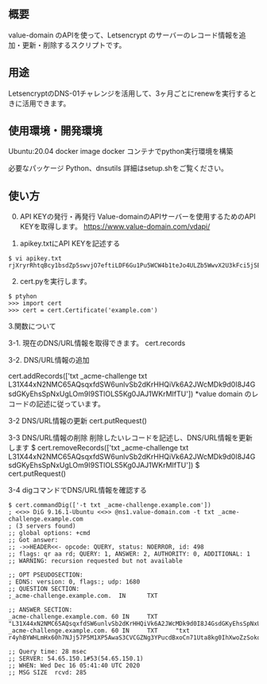## 概要
value-domain のAPIを使って、Letsencrypt のサーバーのレコード情報を追加・更新・削除するスクリプトです。

## 用途
LetsencryptのDNS-01チャレンジを活用して、3ヶ月ごとにrenewを実行するときに活用できます。


## 使用環境・開発環境

Ubuntu:20.04 docker image
docker コンテナでpython実行環境を構築

必要なパッケージ
Python、dnsutils
詳細はsetup.shをご覧ください。


## 使い方

0. API KEYの発行・再発行
Value-domainのAPIサーバーを使用するためのAPI KEYを取得します。
https://www.value-domain.com/vdapi/

1. apikey.txtにAPI KEYを記述する
```
$ vi apikey.txt
rjXryrRhtqBcy1bsdZp5swvjO7eftiLDF6Gu1Pu5WCW4b1teJo4ULZb5WwvX2U3kFci5jSE8fMBGSMqwKpX0awDF0aTiqeMXSoxU
```
2. cert.pyを実行します。
```
$ ptyhon
>>> import cert
>>> cert = cert.Certificate('example.com')
```

3.関数について

3-1.
現在のDNS/URL情報を取得できます。
cert.records

3-2.
DNS/URL情報の追加

cert.addRecords(['txt _acme-challenge txt L31X44xN2NMC65AQsqxfdSW6unlvSb2dKrHHQiVk6A2JWcMDk9d0I8J4GsdGKyEhsSpNxUgLOm9I9STlOLS5Kg0JAJ1WKrMIfTU'])
*value domain のレコードの記述に従っています。

3-2
DNS/URL情報の更新
cert.putRequest()

3-3
DNS/URL情報の削除
削除したいレコードを記述し、DNS/URL情報を更新します
$ cert.removeRecords(['txt _acme-challenge txt L31X44xN2NMC65AQsqxfdSW6unlvSb2dKrHHQiVk6A2JWcMDk9d0I8J4GsdGKyEhsSpNxUgLOm9I9STlOLS5Kg0JAJ1WKrMIfTU'])
$ cert.putRequest()

3-4
digコマンドでDNS/URL情報を確認する
```
$ cert.commandDig(['-t txt _acme-challenge.example.com'])
; <<>> DiG 9.16.1-Ubuntu <<>> @ns1.value-domain.com -t txt _acme-challenge.example.com
; (3 servers found)
;; global options: +cmd
;; Got answer:
;; ->>HEADER<<- opcode: QUERY, status: NOERROR, id: 498
;; flags: qr aa rd; QUERY: 1, ANSWER: 2, AUTHORITY: 0, ADDITIONAL: 1
;; WARNING: recursion requested but not available

;; OPT PSEUDOSECTION:
; EDNS: version: 0, flags:; udp: 1680
;; QUESTION SECTION:
;_acme-challenge.example.com.  IN      TXT

;; ANSWER SECTION:
_acme-challenge.example.com. 60 IN     TXT     "L31X44xN2NMC65AQsqxfdSW6unlvSb2dKrHHQiVk6A2JWcMDk9d0I8J4GsdGKyEhsSpNxUgLOm9I9STlOLS5Kg0JAJ1WKrMIfTU"
_acme-challenge.example.com. 60 IN     TXT     "txt r4yhBYWHLmHx60h7NJj57P5M1XP5AwaS3CVCGZNg3YPucdBxoCn71Uta8kg0IhXwoZzSokqc3FJzNgz27FASTrwH3m5Q6pEfCWu"

;; Query time: 28 msec
;; SERVER: 54.65.150.1#53(54.65.150.1)
;; WHEN: Wed Dec 16 05:41:40 UTC 2020
;; MSG SIZE  rcvd: 285

```
